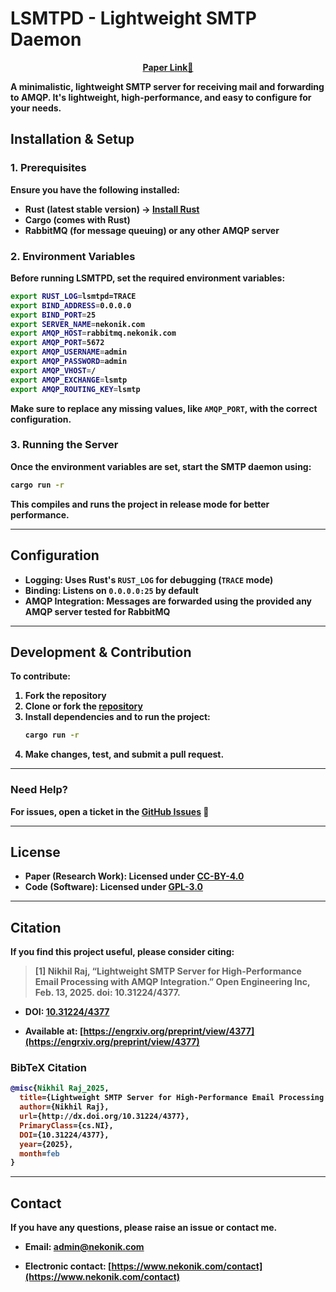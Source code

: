 # **LSMTPD - Lightweight SMTP Daemon**

<p align="center">
  <a href="LSMTP-Paper.pdf"><b>Paper Link<b></b>👀</a>
</p>

A minimalistic, lightweight SMTP server for receiving mail and forwarding to AMQP. It's lightweight, high-performance, and easy to configure for your needs.


## **Installation & Setup**  

### **1. Prerequisites**

Ensure you have the following installed:

- **Rust** (latest stable version) → [Install Rust](https://www.rust-lang.org/tools/install)  
- **Cargo** (comes with Rust)  
- **RabbitMQ** (for message queuing) or any other AMQP server  

### **2. Environment Variables**  

Before running LSMTPD, set the required environment variables:  

```sh
export RUST_LOG=lsmtpd=TRACE
export BIND_ADDRESS=0.0.0.0
export BIND_PORT=25
export SERVER_NAME=nekonik.com
export AMQP_HOST=rabbitmq.nekonik.com
export AMQP_PORT=5672
export AMQP_USERNAME=admin
export AMQP_PASSWORD=admin
export AMQP_VHOST=/
export AMQP_EXCHANGE=lsmtp
export AMQP_ROUTING_KEY=lsmtp
```

Make sure to replace any missing values, like `AMQP_PORT`, with the correct configuration.  

### **3. Running the Server**  

Once the environment variables are set, start the SMTP daemon using:  

```sh
cargo run -r
```

This compiles and runs the project in **release mode** for better performance.  

---

## **Configuration**

- **Logging:** Uses Rust's `RUST_LOG` for debugging (`TRACE` mode)
- **Binding:** Listens on `0.0.0.0:25` by default
- **AMQP Integration:** Messages are forwarded using the provided any AMQP server tested for RabbitMQ

---

## **Development & Contribution**  

To contribute:

1. Fork the repository
2. Clone or fork the [repository](https://github.com/Neko-Nik/LSMTP)
3. Install dependencies and to run the project:
   ```sh
   cargo run -r
   ```
4. Make changes, test, and submit a pull request.

---

### **Need Help?**  

For issues, open a ticket in the [GitHub Issues](https://github.com/Neko-Nik/LSMTP/issues) 🚀  

---

## **License**  

- **Paper (Research Work)**: Licensed under [CC-BY-4.0](https://creativecommons.org/licenses/by/4.0/)
- **Code (Software)**: Licensed under [GPL-3.0](https://github.com/Neko-Nik/LSMTP/blob/main/LICENSE)

---

## **Citation**

If you find this project useful, please consider citing:

> [1] Nikhil Raj, “Lightweight SMTP Server for High-Performance Email Processing with AMQP Integration.” Open Engineering Inc, Feb. 13, 2025. doi: 10.31224/4377.

- DOI: [10.31224/4377](https://doi.org/10.31224/4377)

- Available at: [https://engrxiv.org/preprint/view/4377](https://engrxiv.org/preprint/view/4377)

### **BibTeX Citation**

```bibtex
@misc{Nikhil Raj_2025,
  title={Lightweight SMTP Server for High-Performance Email Processing with AMQP Integration},
  author={Nikhil Raj},
  url={http://dx.doi.org/10.31224/4377},
  PrimaryClass={cs.NI},
  DOI={10.31224/4377},
  year={2025},
  month=feb
}
```

---

## **Contact**

If you have any questions, please raise an issue or contact me.

- **Email:** [admin@nekonik.com](mailto:admin@nekonik.com)

- **Electronic contact:** [https://www.nekonik.com/contact](https://www.nekonik.com/contact)
